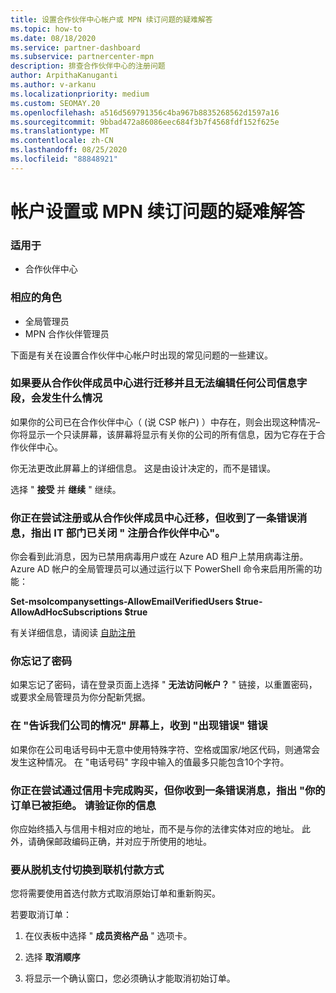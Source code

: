 ```yaml
---
title: 设置合作伙伴中心帐户或 MPN 续订问题的疑难解答
ms.topic: how-to
ms.date: 08/18/2020
ms.service: partner-dashboard
ms.subservice: partnercenter-mpn
description: 排查合作伙伴中心的注册问题
author: ArpithaKanuganti
ms.author: v-arkanu
ms.localizationpriority: medium
ms.custom: SEOMAY.20
ms.openlocfilehash: a516d569791356c4ba967b8835268562d1597a16
ms.sourcegitcommit: 9bbad472a86086eec684f3b7f4568fdf152f625e
ms.translationtype: MT
ms.contentlocale: zh-CN
ms.lasthandoff: 08/25/2020
ms.locfileid: "88848921"
---
```

# <a name="troubleshoot-account-setup-or-mpn-renewal-issues"></a>帐户设置或 MPN 续订问题的疑难解答

### <a name="applies-to"></a>适用于

- 合作伙伴中心
 
### <a name="appropriate-roles"></a>相应的角色

- 全局管理员
- MPN 合作伙伴管理员 
 

下面是有关在设置合作伙伴中心帐户时出现的常见问题的一些建议。

### <a name="what-happens-if-you-are-migrating-from-partner-membership-center-and-you-cant-edit-any-company-information-fields"></a>如果要从合作伙伴成员中心进行迁移并且无法编辑任何公司信息字段，会发生什么情况

如果你的公司已在合作伙伴中心（ (说 CSP 帐户) ）中存在，则会出现这种情况–你将显示一个只读屏幕，该屏幕将显示有关你的公司的所有信息，因为它存在于合作伙伴中心。

你无法更改此屏幕上的详细信息。 这是由设计决定的，而不是错误。

选择 " **接受** 并 **继续** " 继续。

### <a name="you-are-trying-to-enroll-or-to-migrate-from-partner-membership-center-and-you-receive-an-error-message-saying-that-the-it-department-has-turned-off-sign-up-for-partner-center"></a>你正在尝试注册或从合作伙伴成员中心迁移，但收到了一条错误消息，指出 IT 部门已关闭 " **注册合作伙伴中心**"。 

你会看到此消息，因为已禁用病毒用户或在 Azure AD 租户上禁用病毒注册。 Azure AD 帐户的全局管理员可以通过运行以下 PowerShell 命令来启用所需的功能：

**Set-msolcompanysettings-AllowEmailVerifiedUsers $true-AllowAdHocSubscriptions $true**

有关详细信息，请阅读 [自助注册](https://docs.microsoft.com/azure/active-directory/users-groups-roles/directory-self-service-signup)

### <a name="you-forgot-your-password"></a>你忘记了密码

如果忘记了密码，请在登录页面上选择 " **无法访问帐户？** " 链接，以重置密码，或要求全局管理员为你分配新凭据。

### <a name="on-the-tell-us-about-your-company-screen-you-receive-a-something-went-wrong-error"></a>在 "告诉我们公司的情况" 屏幕上，收到 "出现错误" 错误

如果你在公司电话号码中无意中使用特殊字符、空格或国家/地区代码，则通常会发生这种情况。 在 "电话号码" 字段中输入的值最多只能包含10个字符。

### <a name="you-are-trying-to-complete-the-purchase-via-credit-card-but-you-are-receiving-an-error-message-stating-that-your-order-was-declined-please-verify-your-information"></a>你正在尝试通过信用卡完成购买，但你收到一条错误消息，指出 "你的订单已被拒绝。 请验证你的信息

你应始终插入与信用卡相对应的地址，而不是与你的法律实体对应的地址。 此外，请确保邮政编码正确，并对应于所使用的地址。

### <a name="you-want-to-switch-from-offline-payment-to-online-payment-method"></a>要从脱机支付切换到联机付款方式 

您将需要使用首选付款方式取消原始订单和重新购买。

若要取消订单：

1. 在仪表板中选择 " **成员资格产品** " 选项卡。

2. 选择 **取消顺序**

3. 将显示一个确认窗口，您必须确认才能取消初始订单。

